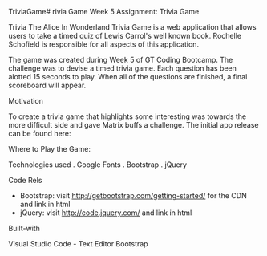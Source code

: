 TriviaGame# rivia Game Week 5 Assignment: Trivia Game

Trivia
The Alice In Wonderland Trivia Game is a web application that allows users to take a timed quiz of Lewis Carrol's well known book. 
Rochelle Schofield is responsible for all aspects of this application.

The game was created during Week 5 of GT Coding Bootcamp. The challenge was to devise a timed trivia game. Each question has been alotted 15 seconds to play. When all of the questions are finished, a final scoreboard will appear.

 Motivation

 To create a trivia game that highlights some interesting was towards the more difficult side and gave Matrix buffs a challenge. The initial app release can be found here:

 Where to Play the Game: 

 Technologies used . Google Fonts . Bootstrap . jQuery

 Code Rels

- Bootstrap: visit http://getbootstrap.com/getting-started/ for the CDN and link in html
- jQuery: visit http://code.jquery.com/ and link in html

 Built-with

Visual Studio Code - Text Editor
Bootstrap